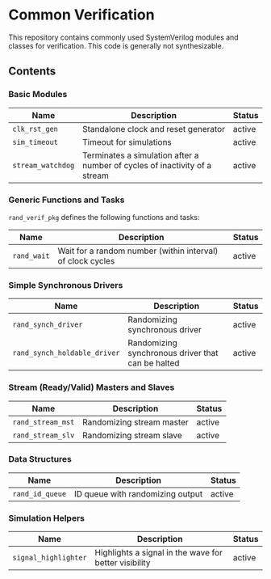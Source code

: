 # Common Verification

This repository contains commonly used SystemVerilog modules and classes for verification.  This
code is generally not synthesizable.

## Contents

### Basic Modules

|      Name            |                                  Description                               | Status |
|----------------------|----------------------------------------------------------------------------|--------|
| `clk_rst_gen`        | Standalone clock and reset generator                                       | active |
| `sim_timeout`        | Timeout for simulations                                                    | active |
| `stream_watchdog`    | Terminates a simulation after a number of cycles of inactivity of a stream | active |

### Generic Functions and Tasks

`rand_verif_pkg` defines the following functions and tasks:

|         Name        |                        Description                          | Status |
|---------------------|-------------------------------------------------------------|--------|
| `rand_wait`         | Wait for a random number (within interval) of clock cycles  | active |

### Simple Synchronous Drivers

|              Name             |                   Description                     | Status |
|-------------------------------|---------------------------------------------------|--------|
| `rand_synch_driver`           | Randomizing synchronous driver                    | active |
| `rand_synch_holdable_driver`  | Randomizing synchronous driver that can be halted | active |

### Stream (Ready/Valid) Masters and Slaves

|      Name         |             Description               | Status |
|-------------------|---------------------------------------|--------|
| `rand_stream_mst` | Randomizing stream master             | active |
| `rand_stream_slv` | Randomizing stream slave              | active |

### Data Structures

|      Name         |             Description               | Status |
|-------------------|---------------------------------------|--------|
| `rand_id_queue`   | ID queue with randomizing output      | active |

### Simulation Helpers
|      Name            |                        Description                    | Status |
|----------------------|-------------------------------------------------------|--------|
| `signal_highlighter` | Highlights a signal in the wave for better visibility | active |
